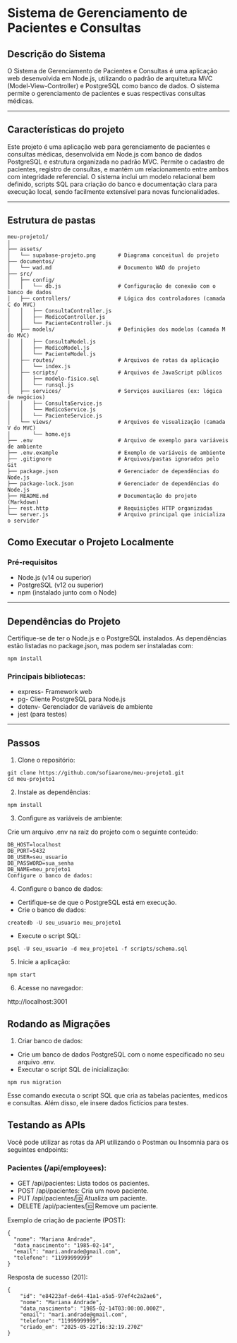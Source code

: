 # Sistema de Gerenciamento de Pacientes e Consultas
## Descrição do Sistema

O Sistema de Gerenciamento de Pacientes e Consultas é uma aplicação web desenvolvida em Node.js, utilizando o padrão de arquitetura MVC (Model-View-Controller) e PostgreSQL como banco de dados. O sistema permite o gerenciamento de pacientes e suas respectivas consultas médicas.

---
## Características do projeto

Este projeto é uma aplicação web para gerenciamento de pacientes e consultas médicas, desenvolvida em Node.js com banco de dados PostgreSQL e estrutura organizada no padrão MVC. Permite o cadastro de pacientes, registro de consultas, e mantém um relacionamento entre ambos com integridade referencial. O sistema inclui um modelo relacional bem definido, scripts SQL para criação do banco e documentação clara para execução local, sendo facilmente extensível para novas funcionalidades.

---
## Estrutura de pastas 
```
meu-projeto1/
│
├── assets/
│   └── supabase-projeto.png       # Diagrama conceitual do projeto
├── documentos/
│   └── wad.md                     # Documento WAD do projeto
├── src/
│   ├── config/
│   │   └── db.js                  # Configuração de conexão com o banco de dados
│   ├── controllers/               # Lógica dos controladores (camada C do MVC)
│   │   ├── ConsultaController.js
│   │   ├── MedicoController.js
│   │   └── PacienteController.js
│   ├── models/                    # Definições dos modelos (camada M do MVC)
│   │   ├── ConsultaModel.js
│   │   ├── MedicoModel.js
│   │   └── PacienteModel.js
│   ├── routes/                    # Arquivos de rotas da aplicação
│   │   └── index.js
│   ├── scripts/                   # Arquivos de JavaScript públicos
│   │   ├── modelo-fisico.sql
│   │   └── runsql.js
│   ├── services/                  # Serviços auxiliares (ex: lógica de negócios)
│   │   ├── ConsultaService.js
│   │   └── MedicoService.js
│   │   └── PacienteService.js
│   └── views/                     # Arquivos de visualização (camada V do MVC)
│       └── home.ejs
├── .env                           # Arquivo de exemplo para variáveis de ambiente
├── .env.example                   # Exemplo de variáveis de ambiente
├── .gitignore                     # Arquivos/pastas ignorados pelo Git
├── package.json                   # Gerenciador de dependências do Node.js
├── package-lock.json              # Gerenciador de dependências do Node.js
├── README.md                      # Documentação do projeto (Markdown)
├── rest.http                      # Requisições HTTP organizadas
└── server.js                      # Arquivo principal que inicializa o servidor

```

##  Como Executar o Projeto Localmente
### Pré-requisitos

- Node.js (v14 ou superior)
- PostgreSQL (v12 ou superior)
- npm (instalado junto com o Node)
---
## Dependências do Projeto
Certifique-se de ter o Node.js e o PostgreSQL instalados. As dependências estão listadas no package.json, mas podem ser instaladas com:
```
npm install
```
### Principais bibliotecas:

- express- Framework web
- pg- Cliente PostgreSQL para Node.js
- dotenv- Gerenciador de variáveis de ambiente
- jest (para testes)
---
## Passos

1. Clone o repositório:
```
git clone https://github.com/sofiaarone/meu-projeto1.git
cd meu-projeto1
```
2. Instale as dependências:
```
npm install
```
3. Configure as variáveis de ambiente:

Crie um arquivo .env na raiz do projeto com o seguinte conteúdo:

```
DB_HOST=localhost
DB_PORT=5432
DB_USER=seu_usuario
DB_PASSWORD=sua_senha
DB_NAME=meu_projeto1
Configure o banco de dados:
```
4. Configure o banco de dados:
- Certifique-se de que o PostgreSQL está em execução.
- Crie o banco de dados:
```
createdb -U seu_usuario meu_projeto1
```
- Execute o script SQL:
```
psql -U seu_usuario -d meu_projeto1 -f scripts/schema.sql
```
5. Inicie a aplicação:
```
npm start
```
6. Acesse no navegador:

http://localhost:3001

## Rodando as Migrações
1. Criar banco de dados:

- Crie um banco de dados PostgreSQL com o nome especificado no seu arquivo .env.
- Executar o script SQL de inicialização:
```
npm run migration
```
Esse comando executa o script SQL que cria as tabelas pacientes, medicos e consultas. Além disso, ele insere dados fictícios para testes.

## Testando as APIs
Você pode utilizar as rotas da API utilizando o Postman ou Insomnia para os seguintes endpoints: 

### Pacientes (/api/employees): 
- GET /api/pacientes: Lista todos os  pacientes.
- POST /api/pacientes: Cria um novo paciente.
- PUT /api/pacientes/:id: Atualiza um paciente.
- DELETE /api/pacientes/:id: Remove um paciente.

Exemplo de criação de paciente (POST):

```
{
  "nome": "Mariana Andrade",
  "data_nascimento": "1985-02-14",
  "email": "mari.andrade@gmail.com",
  "telefone": "11999999999"
}
```
Resposta de sucesso (201):
```
{
    "id": "e84223af-de64-41a1-a5a5-97ef4c2a2ae6",
    "nome": "Mariana Andrade",
    "data_nascimento": "1985-02-14T03:00:00.000Z",
    "email": "mari.andrade@gmail.com",
    "telefone": "11999999999",
    "criado_em": "2025-05-22T16:32:19.270Z"
}
```